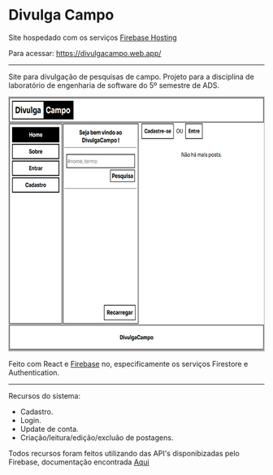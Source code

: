 # Divulga Campo

Site hospedado com os serviços [Firebase Hosting](https://firebase.google.com/docs/hosting?hl=pt)

Para acessar: https://divulgacampo.web.app/

<hr>

Site para divulgação de pesquisas de campo. Projeto para a disciplina de laboratório de engenharia de software do 5º semestre de ADS.

<img src="https://github.com/leobez/divulgacampo/blob/main/screenshots/main.png" height='500px'/>

Feito com React e [Firebase](https://firebase.google.com/?hl=pt-br) no, especificamente os serviços Firestore e Authentication.

<hr>

Recursos do sistema:

- Cadastro.
- Login.
- Update de conta.
- Criação/leitura/edição/excluão de postagens.

Todos recursos foram feitos utilizando das API's disponibizadas pelo Firebase, documentação encontrada [Aqui](https://firebase.google.com/docs/firestore?hl=pt-br)
